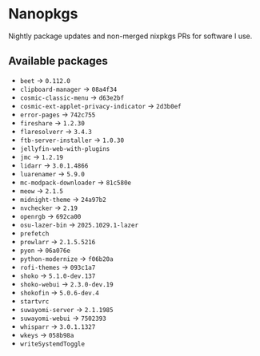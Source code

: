 <!--
SPDX-FileCopyrightText: 2025 Hana Kretzer <hanakretzer@gmail.com>

SPDX-License-Identifier: CC0-1.0
-->

# Nanopkgs

Nightly package updates and non-merged nixpkgs PRs for software I use.

## Available packages

- `beet` -> `0.112.0`
- `clipboard-manager` -> `08a4f34`
- `cosmic-classic-menu` -> `d63e2bf`
- `cosmic-ext-applet-privacy-indicator` -> `2d3b0ef`
- `error-pages` -> `742c755`
- `fireshare` -> `1.2.30`
- `flaresolverr` -> `3.4.3`
- `ftb-server-installer` -> `1.0.30`
- `jellyfin-web-with-plugins`
- `jmc` -> `1.2.19`
- `lidarr` -> `3.0.1.4866`
- `luarenamer` -> `5.9.0`
- `mc-modpack-downloader` -> `81c580e`
- `meow` -> `2.1.5`
- `midnight-theme` -> `24a97b2`
- `nvchecker` -> `2.19`
- `openrgb` -> `692ca00`
- `osu-lazer-bin` -> `2025.1029.1-lazer`
- `prefetch`
- `prowlarr` -> `2.1.5.5216`
- `pyon` -> `06a076e`
- `python-modernize` -> `f06b20a`
- `rofi-themes` -> `093c1a7`
- `shoko` -> `5.1.0-dev.137`
- `shoko-webui` -> `2.3.0-dev.19`
- `shokofin` -> `5.0.6-dev.4`
- `startvrc`
- `suwayomi-server` -> `2.1.1985`
- `suwayomi-webui` -> `7502393`
- `whisparr` -> `3.0.1.1327`
- `wkeys` -> `058b98a`
- `writeSystemdToggle`
